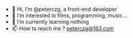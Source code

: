 - 👋 Hi, I’m @peterczg, a front-end developer
- 👀 I’m interested in films, programming, music...
- 🌱 I’m currently learning nothing
- 📫 How to reach me ? peterczg@163.com

<!---
peterczg/peterczg is a ✨ special ✨ repository because its `README.md` (this file) appears on your GitHub profile.
You can click the Preview link to take a look at your changes.
--->
